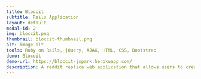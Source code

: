 ```yaml
---
title: Bloccit
subtitle: Rails Application
layout: default
modal-id: 2
img: bloccit.png
thumbnail: bloccit-thumbnail.png
alt: image-alt
tools: Ruby on Rails, jQuery, AJAX, HTML, CSS, Bootstrap 
demo: Bloccit
demo-url: https://bloccit-jspark.herokuapp.com/
description: A reddit replica web application that allows users to create posts, leave comments, and vote posts up or down. Users can sign up and create an account. Custom made authentication and authorization was used to help understand the power of restricting access to rails controllers. AJAX was used for commenting and voting on posts. Test Driven Development (TDD) was incredibly helpful and useful to test the work. This project was a launching pad and a learning experience to create new and better rails application.
---
```

